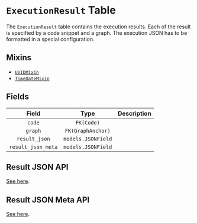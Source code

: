 # `ExecutionResult` Table

The `ExecutionResult` table contains the execution results. Each of the result is specified by a code snippet and a graph. The execution JSON has to be formatted in a special configuration.

## Mixins

* [`UUIDMixin`](/RFCs/backend/database/mixins.md#UUIDMixin)
* [`TimeDateMixin`](/RFCs/backend/database/mixins.md#TimeDateMixin)

## Fields

|       Field        |        Type        | Description |
| :----------------: | :----------------: | :---------: |
|       `code`       |     `FK(Code)`     |             |
|      `graph`       | `FK(GraphAnchor)`  |             |
|   `result_json`    | `models.JSONField` |             |
| `result_json_meta` | `models.JSONField` |             |

## Result JSON API

[See here](./result_json_api.md).

## Result JSON Meta API

[See here](./result_json_meta_api.md).
